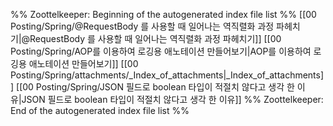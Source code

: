 %% Zoottelkeeper: Beginning of the autogenerated index file list  %%
 [[00 Posting/Spring/@RequestBody 를 사용할 때 일어나는 역직렬화 과정 파헤치기|@RequestBody 를 사용할 때 일어나는 역직렬화 과정 파헤치기]]
 [[00 Posting/Spring/AOP를 이용하여 로깅용 애노테이션 만들어보기|AOP를 이용하여 로깅용 애노테이션 만들어보기]]
 [[00 Posting/Spring/attachments/_Index_of_attachments|_Index_of_attachments]]
 [[00 Posting/Spring/JSON 필드로 boolean 타입이 적절치 않다고 생각 한 이유|JSON 필드로 boolean 타입이 적절치 않다고 생각 한 이유]]
%% Zoottelkeeper: End of the autogenerated index file list  %%
